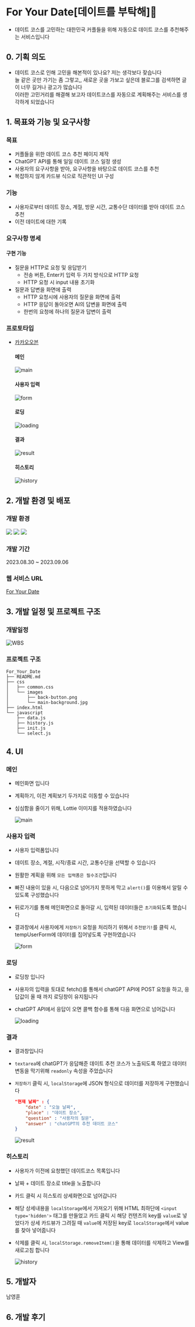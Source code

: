 # For Your Date[데이트를 부탁해]👫
- 데이트 코스를 고민하는 대한민국 커플들을 위해 자동으로 데이트 코스를 추천해주는 서비스입니다

## 0. 기획 의도
- 데이트 코스로 인해 고민을 해본적이 있나요? 저는 생각보다 잦습니다<br>늘 같은 곳만 가기는 좀 그렇고,, 새로운 곳을 가보고 싶은데 블로그를 검색하면 글이 너무 길거나 광고가 많습니다<br>이러한 고민거리를 해결해 보고자 데이트코스를 자동으로 계획해주는 서비스를 생각하게 되었습니다

## 1. 목표와 기능 및 요구사항
### 목표
- 커플들을 위한 데이트 코스 추천 페이지 제작
- ChatGPT API를 통해 일일 데이트 코스 일정 생성
- 사용자의 요구사항을 받아, 요구사항을 바탕으로 데이트 코스를 추천
- 복잡하지 않게 카드뷰 식으로 직관적인 UI 구성

### 기능
- 사용자로부터 데이트 장소, 계절, 방문 시간, 교통수단 데이터를 받아 데이트 코스 추천
- 이전 데이트에 대한 기록

### 요구사항 명세
#### 구현 기능
- 질문을 HTTP로 요청 및 응답받기
    - 전송 버튼, Enter키 입력 두 가지 방식으로 HTTP 요청
    - HTTP 요청 시 input 내용 초기화
- 질문과 답변을 화면에 출력
    - HTTP 요청시에 사용자의 질문을 화면에 출력
    - HTTP 응답이 돌아오면 AI의 답변을 화면에 출력
    - 한번의 요청에 하나의 질문과 답변이 출력



### 프로토타입
- [카카오오븐](https://ovenapp.io/view/U23mWtW1jsSSKADVnLsFzei88m4K0wid/)

    #### 메인
    ![main](https://github.com/Nam-Younghoon/For_Your_Date/assets/58909988/0f35e820-0ff9-40b0-baa9-889f2bc61220)
    #### 사용자 입력
    ![form](https://github.com/Nam-Younghoon/For_Your_Date/assets/58909988/cdb05836-a4b4-4dbd-bbe3-3d9c69845ff0)
    #### 로딩
    ![loading](https://github.com/Nam-Younghoon/For_Your_Date/assets/58909988/32ca7f1b-d6fd-4f1c-b2e8-ba356c47278e)
    #### 결과
    ![result](https://github.com/Nam-Younghoon/For_Your_Date/assets/58909988/68f26173-1f17-40c9-bf17-563071607cec)
    #### 히스토리
    ![history](https://github.com/Nam-Younghoon/For_Your_Date/assets/58909988/6c4f39ae-9499-475d-80db-388b87165f02)




## 2. 개발 환경 및 배포
### 개발 환경
<a href="https://img.shields.io/badge/-HTML5-E34F26?logo=HTML5&logoColor=white" target="_blank"><img src="https://img.shields.io/badge/-HTML5-E34F26?logo=HTML5&logoColor=white"/></a>
<a href="https://img.shields.io/badge/css3-1572B6?logo=css3&logoColor=white" target="_blank"><img src="https://img.shields.io/badge/css3-1572B6?logo=css3&logoColor=white"/></a>
<a href="https://img.shields.io/badge/javascript-F7DF1E?logo=javascript&logoColor=white" target="_blank"><img src="https://img.shields.io/badge/javascript-F7DF1E?logo=javascript&logoColor=white"/></a>


### 개발 기간
2023.08.30 ~ 2023.09.06


### 웹 서비스 URL
[For Your Date](https://nam-younghoon.github.io/For_Your_Date/)


## 3. 개발 일정 및 프로젝트 구조

### 개발일정
![WBS](https://github.com/Nam-Younghoon/For_Your_Date/assets/58909988/72d425a4-d9bf-4f86-92df-89c9c29f9d4d)

### 프로젝트 구조
```tree
For_Your_Date
├── README.md
├── css
│   ├── common.css
│   └── images
│       ├── back-button.png
│       └── main-background.jpg
├── index.html
└── javascript
    ├── data.js
    ├── history.js
    ├── init.js
    └── select.js

```




## 4. UI

### 메인
- 메인화면 입니다
- 계획하기, 이전 계획보기 두가지로 이동할 수 있습니다
- 심심함을 줄이기 위해, Lottie 이미지를 적용하였습니다

    ![main](https://github.com/Nam-Younghoon/For_Your_Date/assets/58909988/5dfb795f-257b-4331-a70c-7c4e9255acc1)

### 사용자 입력
- 사용자 입력폼입니다
- 데이트 장소, 계절, 시작/종료 시간, 교통수단을 선택할 수 있습니다
- 원활한 계획을 위해 `모든 입력폼은 필수조건`입니다
- 빠진 내용이 있을 시, 다음으로 넘어가지 못하게 막고 `alert()`를 이용해서 알릴 수 있도록 구성했습니다
- 뒤로가기를 통해 메인화면으로 돌아갈 시, 입력된 데이터들은 `초기화`되도록 했습니다
- 결과창에서 사용자에게 `저장하기` 요청을 처리하기 위해서 `추천받기!`를 클릭 시, tempUserForm에 데이터를 집어넣도록 구현하였습니다

    ![form](https://github.com/Nam-Younghoon/For_Your_Date/assets/58909988/ccec54bd-3d17-4c6c-a305-60af4be27eac)

### 로딩
- 로딩창 입니다
- 사용자의 입력을 토대로 fetch()를 통해서 chatGPT API에 POST 요청을 하고, 응답값이 올 때 까지 로딩창이 유지됩니다
- chatGPT API에서 응답이 오면 콜백 함수를 통해 다음 화면으로 넘어갑니다

    ![loading](https://github.com/Nam-Younghoon/For_Your_Date/assets/58909988/b87ee6d1-d552-4a57-9a2c-adf78beb87c5)

### 결과
- 결과창입니다
- `textarea`에 chatGPT가 응답해준 데이트 추천 코스가 노출되도록 하였고 데이터 변동을 막기위해 `readonly` 속성을 주었습니다
- `저장하기` 클릭 시, `localStorage`에 JSON 형식으로 데이터를 저장하게 구현했습니다
    ```JSON
    "현재 날짜" : {
        "date" : "오늘 날짜",
        "place" : "데이트 장소", 
        "question" : "사용자의 질문", 
        "answer" : "chatGPT의 추천 데이트 코스"
    }
    ```


    ![result](https://github.com/Nam-Younghoon/For_Your_Date/assets/58909988/16d8f687-9977-47ff-b8e6-1edb3fb7ad40)

### 히스토리
- 사용자가 이전에 요청했던 데이트코스 목록입니다
- 날짜 + 데이트 장소로 title을 노출합니다
- 카드 클릭 시 히스토리 상세화면으로 넘어갑니다
- 해당 상세내용을 `localStorage`에서 가져오기 위해 HTML 최하단에 `<input type='hidden'>` 태그를 만들었고 카드 클릭 시 해당 컨텐츠의 key를 `value`로 넣었다가 상세 카드뷰가 그려질 때 `value`에 저장된 key로 `localStorage`에서 value를 찾아 넣어줍니다
- 삭제를 클릭 시, `localStorage.removeItem()`을 통해 데이터를 삭제하고 View를 새로고침 합니다

    ![history](https://github.com/Nam-Younghoon/For_Your_Date/assets/58909988/c3b47a1a-5af9-430a-be1f-583dec64ffbb)

## 5. 개발자
남영훈

## 6. 개발 후기
